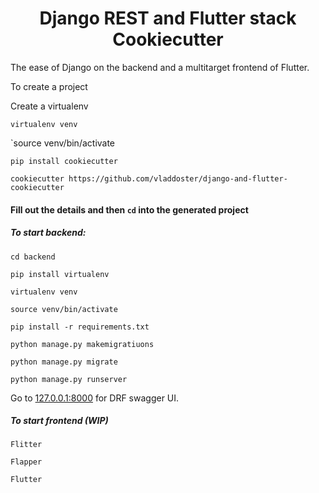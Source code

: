 <div align="center">

# Django REST and Flutter stack Cookiecutter

</div>
The ease of Django on the backend and a multitarget frontend of Flutter. 

To create a project

Create a virtualenv

`virtualenv venv`

`source venv/bin/activate

`pip install cookiecutter`

`cookiecutter https://github.com/vladdoster/django-and-flutter-cookiecutter`

#### Fill out the details and then `cd` into the generated project

##### To start backend:

```
cd backend
```

```
pip install virtualenv
```

```
virtualenv venv
```

```
source venv/bin/activate
```

```
pip install -r requirements.txt
```

```
python manage.py makemigratiuons
```

```
python manage.py migrate
```

```
python manage.py runserver
```

Go to [127.0.0.1:8000](http://127.0.0.1:8000/) for DRF swagger UI.

##### To start frontend (WIP)
 
`Flitter`

`Flapper`

`Flutter`
